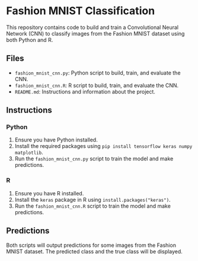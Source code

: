 # Fashion MNIST Classification

This repository contains code to build and train a Convolutional Neural Network (CNN) to classify images from the Fashion MNIST dataset using both Python and R.

## Files

- `fashion_mnist_cnn.py`: Python script to build, train, and evaluate the CNN.
- `fashion_mnist_cnn.R`: R script to build, train, and evaluate the CNN.
- `README.md`: Instructions and information about the project.

## Instructions

### Python

1. Ensure you have Python installed. 
2. Install the required packages using `pip install tensorflow keras numpy matplotlib`.
3. Run the `fashion_mnist_cnn.py` script to train the model and make predictions.

### R

1. Ensure you have R installed.
2. Install the `keras` package in R using `install.packages("keras")`.
3. Run the `fashion_mnist_cnn.R` script to train the model and make predictions.

## Predictions

Both scripts will output predictions for some images from the Fashion MNIST dataset. The predicted class and the true class will be displayed.

